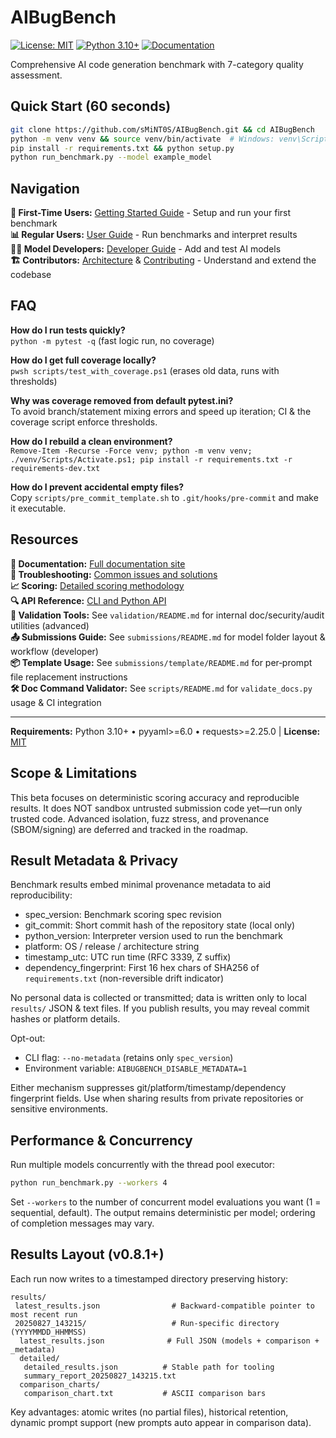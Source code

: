 # AIBugBench

[![License: MIT](https://img.shields.io/badge/License-MIT-blue.svg)](LICENSE)
[![Python 3.10+](https://img.shields.io/badge/python-3.10%2B-blue.svg)](https://python.org)
[![Documentation](https://img.shields.io/badge/docs-mkdocs-blue.svg)](https://sMiNT0S.github.io/AIBugBench/)

Comprehensive AI code generation benchmark with 7-category quality assessment.

## Quick Start (60 seconds)

```bash
git clone https://github.com/sMiNT0S/AIBugBench.git && cd AIBugBench
python -m venv venv && source venv/bin/activate  # Windows: venv\Scripts\activate
pip install -r requirements.txt && python setup.py
python run_benchmark.py --model example_model
```

## Navigation

**🚀 First-Time Users:** [Getting Started Guide](docs/getting-started.md) - Setup and run your first benchmark  
**📊 Regular Users:** [User Guide](docs/user-guide.md) - Run benchmarks and interpret results  
**👨‍💻 Model Developers:** [Developer Guide](docs/developer-guide.md) - Add and test AI models  
**🏗️ Contributors:** [Architecture](docs/architecture.md) & [Contributing](CONTRIBUTING.md) - Understand and extend the codebase  

## FAQ

**How do I run tests quickly?**  
`python -m pytest -q` (fast logic run, no coverage)

**How do I get full coverage locally?**  
`pwsh scripts/test_with_coverage.ps1` (erases old data, runs with thresholds)

**Why was coverage removed from default pytest.ini?**  
To avoid branch/statement mixing errors and speed up iteration; CI & the coverage script enforce thresholds.

**How do I rebuild a clean environment?**  
`Remove-Item -Recurse -Force venv; python -m venv venv; ./venv/Scripts/Activate.ps1; pip install -r requirements.txt -r requirements-dev.txt`

**How do I prevent accidental empty files?**  
Copy `scripts/pre_commit_template.sh` to `.git/hooks/pre-commit` and make it executable.

## Resources

**📖 Documentation:** [Full documentation site](https://sMiNT0S.github.io/AIBugBench/)  
**🔧 Troubleshooting:** [Common issues and solutions](docs/troubleshooting.md)  
**📈 Scoring:** [Detailed scoring methodology](docs/scoring-methodology.md)  
**🔍 API Reference:** [CLI and Python API](docs/api-reference.md)  
**🧪 Validation Tools:** See `validation/README.md` for internal doc/security/audit utilities (advanced)  
**📤 Submissions Guide:** See `submissions/README.md` for model folder layout & workflow (developer)  
**📦 Template Usage:** See `submissions/template/README.md` for per‑prompt file replacement instructions  
**🛠️ Doc Command Validator:** See `scripts/README.md` for `validate_docs.py` usage & CI integration  

---

**Requirements:** Python 3.10+ • pyyaml>=6.0 • requests>=2.25.0 | **License:** [MIT](LICENSE)

## Scope & Limitations

This beta focuses on deterministic scoring accuracy and reproducible results. It does NOT sandbox untrusted submission code yet—run only trusted code. Advanced isolation, fuzz stress, and provenance (SBOM/signing) are deferred and tracked in the roadmap.

## Result Metadata & Privacy

Benchmark results embed minimal provenance metadata to aid reproducibility:

- spec_version: Benchmark scoring spec revision
- git_commit: Short commit hash of the repository state (local only)
- python_version: Interpreter version used to run the benchmark
- platform: OS / release / architecture string
- timestamp_utc: UTC run time (RFC 3339, Z suffix)
- dependency_fingerprint: First 16 hex chars of SHA256 of `requirements.txt` (non-reversible drift indicator)

No personal data is collected or transmitted; data is written only to local `results/` JSON & text files. If you publish results, you may reveal commit hashes or platform details.

Opt-out:

- CLI flag: `--no-metadata` (retains only `spec_version`)
- Environment variable: `AIBUGBENCH_DISABLE_METADATA=1`

Either mechanism suppresses git/platform/timestamp/dependency fingerprint fields. Use when sharing results from private repositories or sensitive environments.

## Performance & Concurrency

Run multiple models concurrently with the thread pool executor:

```bash
python run_benchmark.py --workers 4
```

Set `--workers` to the number of concurrent model evaluations you want (1 = sequential, default). The output remains deterministic per model; ordering of completion messages may vary.

## Results Layout (v0.8.1+)

Each run now writes to a timestamped directory preserving history:

```text
results/
 latest_results.json                # Backward-compatible pointer to most recent run
 20250827_143215/                   # Run-specific directory (YYYYMMDD_HHMMSS)
  latest_results.json              # Full JSON (models + comparison + _metadata)
  detailed/
   detailed_results.json          # Stable path for tooling
   summary_report_20250827_143215.txt
  comparison_charts/
   comparison_chart.txt           # ASCII comparison bars
```

Key advantages: atomic writes (no partial files), historical retention, dynamic prompt support (new prompts auto appear in comparison data).

